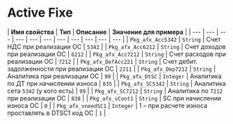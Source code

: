 # Active Fixe

| **Имя свойства** | **Тип** | **Описание** | **Значение для примера** |
| --- | --- | --- | --- | --- | --- | --- | --- | --- | --- | --- |
| `Pkg_afx_Acc5342` | `String` | Счет НДС при реализации ОС | `5342` |
| `Pkg_afx_Acc6212` | `String` | Счет доходов при реализации ОС | `6212` |
| `Pkg_afx_Acc7212` | `String` | Счет расходов при реализации ОС | `7212` |
| `Pkg_afx_DefAcc221` | `String` | Счет дебит. задолженности при реализации ОС | `2211` |
| `Pkg_afx_Dep7212` | `String` | Аналитика при реализации ОС | `99` |
| `Pkg_afx_DtSC` | `Integer` | Аналитика по ДТ при начислении износа | `835` |
| `Pkg_afx_SC5342` | `String` | Аналитика сета `5342` \(у кого есть\) | `99` |
| `Pkg_afx_SC7212` | `String` | Аналитика по `7212` при реализации ОС | `838` |
| `Pkg_afx_vCont1` | `String` | SC при начислении износа ОС | `0`  |
| `Pkg_afx_vneedSC1` | `Integer` | 1 – при расчете износа проставлять в DTSC1 код ОС | `1` |

